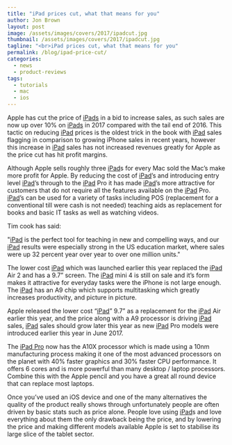 ```yaml
---
title: "iPad prices cut, what that means for you"
author: Jon Brown
layout: post
image: /assets/images/covers/2017/ipadcut.jpg
thumbnail: /assets/images/covers/2017/ipadcut.jpg
tagline: "<br>iPad prices cut, what that means for you"
permalink: /blog/ipad-price-cut/
categories:
  - news
  - product-reviews
tags:
  - tutorials
  - mac
  - ios
---
```

Apple has cut the price of [iPads][1] in a bid to increase sales, as such sales are now up over 10% on [iPads][1] in 2017 compared with the tail end of 2016. This tactic on reducing [iPad][1] prices is the oldest trick in the book with [iPad][1] sales flagging in comparison to growing iPhone sales in recent years, however this increase in [iPad][1] sales has not increased revenues greatly for Apple as the price cut has hit profit margins.

Although Apple sells roughly three [iPad][1]s for every Mac sold the Mac’s make more profit for Apple. By reducing the cost of [iPad][1]’s and introducing entry level [iPad][1]’s through to the [iPad][1] Pro it has made [iPad][1]’s more attractive for customers that do not require all the features available on the [iPad][1] Pro. [iPad][1]’s can be used for a variety of tasks including POS (replacement for a conventional till were cash is not needed) teaching aids as replacement for books and basic IT tasks as well as watching videos.

Tim cook has said:

"[iPad][1] is the perfect tool for teaching in new and compelling ways, and our [iPad][1] results were especially strong in the US education market, where sales were up 32 percent year over year to over one million units."

The lower cost [iPad][1] which was launched earlier this year replaced the [iPad][1] Air 2 and has a 9.7” screen. The [iPad][1] mini 4 is still on sale and it’s form makes it attractive for everyday tasks were the iPhone is not large enough. The [iPad][1] has an A9 chip which supports multitasking which greatly increases productivity, and picture in picture.

Apple released the lower cost “[iPad][1]” 9.7” as a replacement for the [iPad][1] Air earlier this year, and the price along with a A9 processor is driving [iPad][1] sales, [iPad][1] sales should grow later this year as new [iPad][1] Pro models were introduced earlier this year in June 2017.

The [iPad Pro][2] now has the A10X processor which is made using a 10nm manufacturing process making it one of the most advanced processors on the planet with 40% faster graphics and 30% faster CPU performance. It offers 6 cores and is more powerful than many desktop / laptop processors. Combine this with the Apple pencil and you have a great all round device that can replace most laptops.

Once you’ve used an iOS device and one of the many alternatives the quality of the product really shows through unfortunately people are often driven by basic stats such as price alone. People love using [iPad][1]s and love everything about them the only drawback being the price, and by lowering the price and making different models available Apple is set to stabilise its large slice of the tablet sector.

[1]:https://www.apple.com/ipad-9.7/
[2]:https://www.apple.com/ipad-pro/
